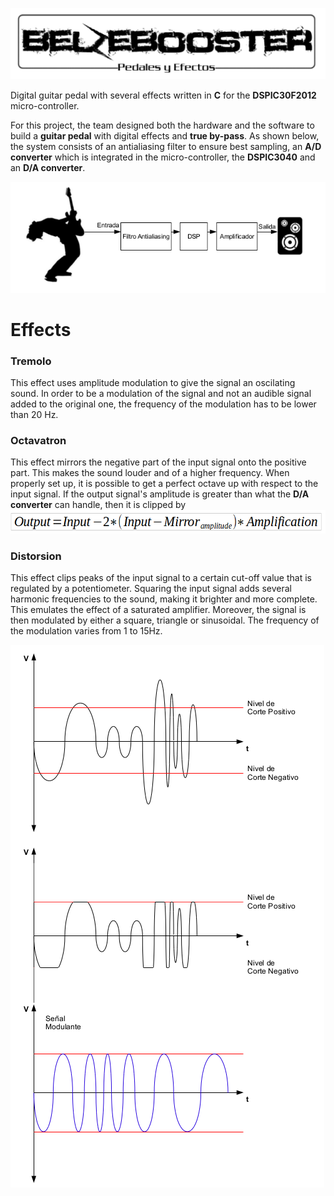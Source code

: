 ![Logo](/logo.png)


Digital guitar pedal with several effects written in **C** for the **DSPIC30F2012** micro-controller.

For this project, the team designed both the hardware and the software to build a **guitar pedal** with digital effects and **true by-pass**. 
  As shown below, the system consists of an antialiasing filter to ensure best sampling, an **A/D converter** which is integrated in the micro-controller, the **DSPIC3040** and an **D/A converter**.


![Pedal_Diagram](/img/guitar.png)


# Effects 

### Tremolo

  This effect uses amplitude modulation to give the signal an oscilating sound. In order to be a modulation of the signal and not an audible signal added to the original one, the frequency of the modulation has to be lower than 20 Hz. 

### Octavatron 
  This effect mirrors the negative part of the input signal onto the positive part. This makes the sound louder and of a higher frequency. When properly set up, it is possible to get a perfect octave up with respect to the input signal. 
 If the output signal's amplitude is greater than what the **D/A converter** can handle, then it is clipped by 
 ![Formula](/img/formula.png)
 
 
### Distorsion
   This effect clips peaks of the input signal to a certain cut-off value that is regulated by a potentiometer. Squaring the input signal adds several harmonic frequencies to the sound, making it brighter and more complete. This emulates the effect of a saturated amplifier. Moreover, the signal is then modulated by either a square, triangle or sinusoidal. The frequency of the modulation varies from 1 to 15Hz.
  
  
   ![Formula](/img/graphs.png)

  

